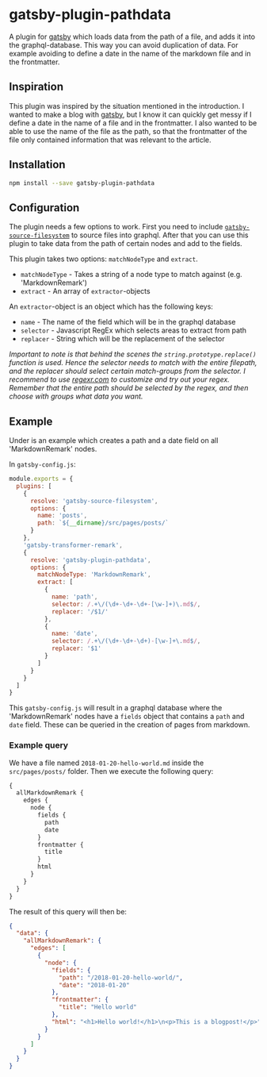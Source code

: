 # gatsby-plugin-pathdata

A plugin for [gatsby](https://www.gatsbyjs.org)  which loads data from the path of a file, and adds it into the graphql-database. This way you can avoid duplication of data. For example avoiding to define a date in the name of the markdown file and in the frontmatter. 

## Inspiration

This plugin was inspired by the situation mentioned in the introduction. I wanted to make a blog with [gatsby](https://www.gatsbyjs.org), but I know it can quickly get messy if I define a date in the name of a file and in the frontmatter. I also wanted to be able to use the name of the file as the path, so that the frontmatter of the file only contained information that was relevant to the article.

## Installation

```bash
npm install --save gatsby-plugin-pathdata
```

## Configuration

The plugin needs a few options to work. First you need to include [`gatsby-source-filesystem`](https://github.com/gatsbyjs/gatsby/tree/master/packages/gatsby-source-filesystem) to source files into graphql. After that you can use this plugin to take data from the path of certain nodes and add to the fields.

This plugin takes two options: `matchNodeType` and `extract`.

- `matchNodeType` - Takes a string of a node type to match against (e.g. 'MarkdownRemark')
- `extract` - An array of `extractor`-objects

An `extractor`-object is an object which has the following keys:

- `name` - The name of the field which will be in the graphql database
- `selector` - Javascript RegEx which selects areas to extract from path
- `replacer` - String which will be the replacement of the selector

*Important to note is that behind the scenes the `string.prototype.replace()` function is used. Hence the selector needs to match with the entire filepath, and the replacer should select certain match-groups from the selector. I recommend to use [regexr.com](https://regexr.com/) to customize and try out your regex. Remember that the entire path should be selected by the regex, and then choose with groups what data you want.*

## Example

Under is an example which creates a path and a date field on all 'MarkdownRemark' nodes. 

In `gatsby-config.js`:

```javascript
module.exports = {
  plugins: [
    {
      resolve: 'gatsby-source-filesystem',
      options: {
        name: 'posts',
        path: `${__dirname}/src/pages/posts/`
      }
    },
    'gatsby-transformer-remark',
    {
      resolve: 'gatsby-plugin-pathdata',
      options: {
        matchNodeType: 'MarkdownRemark',
        extract: [
          {
            name: 'path',
            selector: /.+\/(\d+-\d+-\d+-[\w-]+)\.md$/,
            replacer: '/$1/'
          },
          {
            name: 'date',
            selector: /.+\/(\d+-\d+-\d+)-[\w-]+\.md$/,
            replacer: '$1'
          }
        ]
      }
    }
  ]
}
```

This `gatsby-config.js` will result in a graphql database where the 'MarkdownRemark' nodes have a `fields` object that contains a `path` and `date` field. These can be queried in the creation of pages from markdown.

### Example query

We have a file named `2018-01-20-hello-world.md` inside the `src/pages/posts/` folder. Then we execute the following query:

```graphql
{
  allMarkdownRemark {
    edges {
      node {
        fields {
          path
          date
        }
        frontmatter {
          title
        }
        html
      }
    }
  }
}
```

The result of this query will then be:

```json
{
  "data": {
    "allMarkdownRemark": {
      "edges": [
        {
          "node": {
            "fields": {
              "path": "/2018-01-20-hello-world/",
              "date": "2018-01-20"
            },
            "frontmatter": {
              "title": "Hello world"
            },
            "html": "<h1>Hello world!</h1>\n<p>This is a blogpost!</p>"
          }
        }
      ]
    }
  }
}
```

